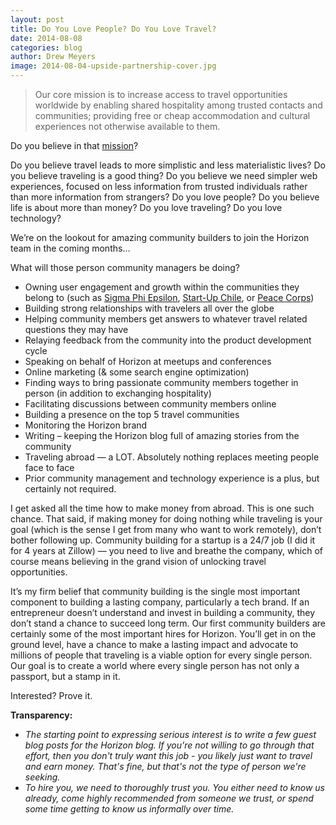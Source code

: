 ```yaml
---
layout: post
title: Do You Love People? Do You Love Travel?
date: 2014-08-08
categories: blog
author: Drew Meyers
image: 2014-08-04-upside-partnership-cover.jpg
---
```


>  Our core mission is to increase access to travel opportunities worldwide by enabling shared hospitality among trusted contacts and communities; providing free or cheap accommodation and cultural experiences not otherwise available to them.

Do you believe in that [mission](http://www.horizonapp.co/mission)?

Do you believe travel leads to more simplistic and less materialistic lives? Do you believe traveling is a good thing? Do you believe we need simpler web experiences, focused on less information from trusted individuals rather than more information from strangers? Do you love people? Do you believe life is about more than money? Do you love traveling? Do you love technology?

We’re on the lookout for amazing community builders to join the Horizon team in the coming months...

What will those person community managers be doing?

- Owning user engagement and growth within the communities they belong to (such as [Sigma Phi Epsilon](http:///horizonapp.co/sigma-phi-epsilon), [Start-Up Chile](http:///horizonapp.co/startup-chile), or [Peace Corps](http:///horizonapp.co/peace-corps))
- Building strong relationships with travelers all over the globe
- Helping community members get answers to whatever travel related questions they may have
- Relaying feedback from the community into the product development cycle
- Speaking on behalf of Horizon at meetups and conferences
- Online marketing (& some search engine optimization)
- Finding ways to bring passionate community members together in person (in addition to exchanging hospitality)
- Facilitating discussions between community members online
- Building a presence on the top 5 travel communities
- Monitoring the Horizon brand
- Writing – keeping the Horizon blog full of amazing stories from the community
- Traveling abroad — a LOT. Absolutely nothing replaces meeting people face to face
- Prior community management and technology experience is a plus, but certainly not required.

I get asked all the time how to make money from abroad. This is one such chance. That said, if making money for doing nothing while traveling is your goal (which is the sense I get from many who want to work remotely), don’t bother following up. Community building for a startup is a 24/7 job (I did it for 4 years at Zillow) — you need to live and breathe the company, which of course means believing in the grand vision of unlocking travel opportunities.

It’s my firm belief that community building is the single most important component to building a lasting company, particularly a tech brand. If an entrepreneur doesn’t understand and invest in building a community, they don’t stand a chance to succeed long term. Our first community builders are certainly some of the most important hires for Horizon. You’ll get in on the ground level, have a chance to make a lasting impact and advocate to millions of people that traveling is a viable option for every single person. Our goal is to create a world where every single person has not only a passport, but a stamp in it.

Interested? Prove it.

<strong>Transparency:</strong>
- <em>The starting point to expressing serious interest is to write a few guest blog posts for the Horizon blog. If you're not willing to go through that effort, then you don't truly want this job - you likely just want to travel and earn money. That's fine, but that's not the type of person we're seeking.
- To hire you, we need to thoroughly trust you. You either need to know us already, come highly recommended from someone we trust, or spend some time getting to know us informally over time.</em>